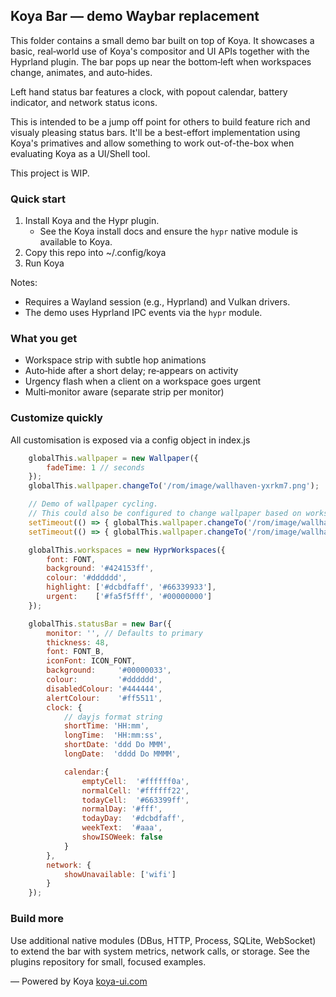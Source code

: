 ## Koya Bar — demo Waybar replacement

This folder contains a small demo bar built on top of Koya. It showcases a basic, real‑world use of Koya's compositor and UI APIs together with the Hyprland plugin. The bar pops up near the bottom‑left when workspaces change, animates, and auto‑hides.

Left hand status bar features a clock, with popout calendar, battery indicator, and network status icons.

This is intended to be a jump off point for others to build feature rich and visualy pleasing status bars. It'll be a best-effort implementation using Koya's primatives and allow something to work out-of-the-box when evaluating Koya as a UI/Shell tool.

This project is WIP.

### Quick start

1. Install Koya and the Hypr plugin.
   - See the Koya install docs and ensure the `hypr` native module is available to Koya.
2. Copy this repo into ~/.config/koya
3. Run Koya

Notes:
- Requires a Wayland session (e.g., Hyprland) and Vulkan drivers.
- The demo uses Hyprland IPC events via the `hypr` module.

### What you get

- Workspace strip with subtle hop animations
- Auto‑hide after a short delay; re‑appears on activity
- Urgency flash when a client on a workspace goes urgent
- Multi‑monitor aware (separate strip per monitor)

### Customize quickly

All customisation is exposed via a config object in index.js

```js
	globalThis.wallpaper = new Wallpaper({
		fadeTime: 1 // seconds
	});
	globalThis.wallpaper.changeTo('/rom/image/wallhaven-yxrkm7.png');

	// Demo of wallpaper cycling.
	// This could also be configured to change wallpaper based on workspace
	setTimeout(() => { globalThis.wallpaper.changeTo('/rom/image/wallhaven-gpelxl.jpg'); }, 30000);
	setTimeout(() => { globalThis.wallpaper.changeTo('/rom/image/wallhaven-yxrkm7.png'); }, 60000);

	globalThis.workspaces = new HyprWorkspaces({
		font: FONT,
		background: '#424153ff',
		colour: '#dddddd',
		highlight: ['#dcbdfaff', '#66339933'],
		urgent:    ['#fa5f5fff', '#00000000']
	});

	globalThis.statusBar = new Bar({
		monitor: '', // Defaults to primary
		thickness: 48,
		font: FONT_B,
		iconFont: ICON_FONT,
		background:     '#00000033',
		colour:         '#dddddd',
		disabledColour: '#444444',
		alertColour:    '#ff5511',
		clock: {
			// dayjs format string
			shortTime: 'HH:mm',
			longTime:  'HH:mm:ss',
			shortDate: 'ddd Do MMM',
			longDate:  'dddd Do MMMM',

			calendar:{
				emptyCell:  '#ffffff0a',
				normalCell: '#ffffff22',
				todayCell:  '#663399ff',
				normalDay: '#fff',
				todayDay:  '#dcbdfaff',
				weekText:  '#aaa',
				showISOWeek: false
			}
		},
		network: {
			showUnavailable: ['wifi']
		}
	});
```

### Build more

Use additional native modules (DBus, HTTP, Process, SQLite, WebSocket) to extend the bar with system metrics, network calls, or storage. See the plugins repository for small, focused examples.

— Powered by Koya
[koya-ui.com](https://www.koya-ui.com)


